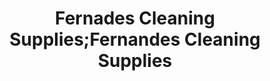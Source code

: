 ---
title: "Fernades Cleaning Supplies;Fernandes Cleaning Supplies"
url: /toronto/fernades-cleaning-supplies-fernandes-cleaning-supplies/
shop: vacuum cleaner
---